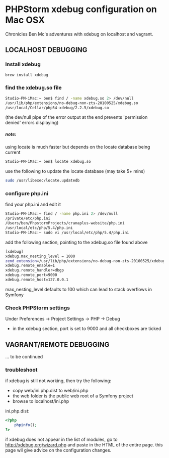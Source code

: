 # PHPStorm xdebug configuration on Mac OSX

Chronicles Ben Mc's adventures with xdebug on localhost and vagrant.

## LOCALHOST DEBUGGING

### Install xdebug
```sh
brew install xdebug
```
### find the xdebug.so file
```sh
Studio-PM-iMac:~ ben$ find / -name xdebug.so 2> /dev/null
/usr/lib/php/extensions/no-debug-non-zts-20100525/xdebug.so
/usr/local/Cellar/php54-xdebug/2.2.5/xdebug.so
```
(the dev/null pipe of the error output at the end prevents 'permission denied' errors displaying)

##### note:
using locate is much faster but depends on the locate database being current
```sh
Studio-PM-iMac:~ ben$ locate xdebug.so
```
use the following to update the locate database (may take 5+ mins)
```sh
sudo /usr/libexec/locate.updatedb
```

### configure php.ini

find your php.ini and edit it
```sh
Studio-PM-iMac:~ find / -name php.ini 2> /dev/null
/private/etc/php.ini
/Users/ben/PhpstormProjects/cranaplus-website/php.ini
/usr/local/etc/php/5.4/php.ini
Studio-PM-iMac:~ sudo vi /usr/local/etc/php/5.4/php.ini
```

add the following section, pointing to the xdebug.so file found above

```sh
[xdebug]
xdebug.max_nesting_level = 1000
zend_extension=/usr/lib/php/extensions/no-debug-non-zts-20100525/xdebug.so
xdebug.remote_enable=1
xdebug.remote_handler=dbgp
xdebug.remote_port=9000
xdebug.remote_host=127.0.0.1
```

max_nesting_level defaults to 100 which can lead to stack overflows in Symfony

### Check PHPStorm settings
Under Preferences -> Project Settings -> PHP -> Debug
- in the xdebug section, port is set to 9000 and all checkboxes are ticked

## VAGRANT/REMOTE DEBUGGING

... to be continued

### troubleshoot
if xdebug is still not working, then try the following:
- copy web/ini.php.dist to web/ini.php
- the web folder is the public web root of a Symfony project
- browse to localhost/ini.php

ini.php.dist:
```php
<?php 
	phpinfo();
?>
```
if xdebug does not appear in the list of modules, go to http://xdebug.org/wizard.php
and paste in the HTML of the entire page. this page wil give advice on the configuration changes.
